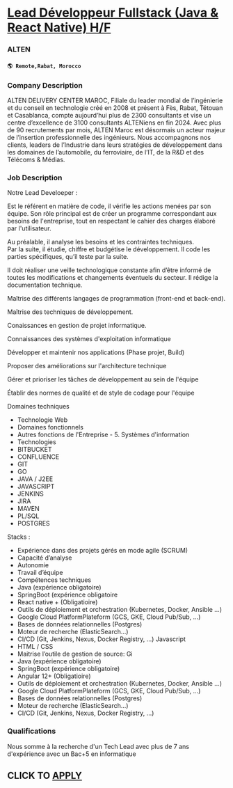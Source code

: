 # [Lead Développeur Fullstack (Java & React Native) H/F](https://www.remotewlb.com/apply/lead-developpeur-fullstack-java-react-native-h-f)  
### ALTEN  
#### `🌎 Remote,Rabat, Morocco`  

### **Company Description**

ALTEN DELIVERY CENTER MAROC, Filiale du leader mondial de l’ingénierie et du conseil en technologie créé en 2008 et présent à Fès, Rabat, Tétouan et Casablanca, compte aujourd’hui plus de 2300 consultants et vise un centre d’excellence de 3100 consultants ALTENiens en fin 2024. Avec plus de 90 recrutements par mois, ALTEN Maroc est désormais un acteur majeur de l’insertion professionnelle des ingénieurs. Nous accompagnons nos clients, leaders de l’Industrie dans leurs stratégies de développement dans les domaines de l’automobile, du ferroviaire, de l’IT, de la R&D et des Télécoms & Médias.

###  **Job Description**

Notre Lead Develoeper :

Est le référent en matière de code, il vérifie les actions menées par son équipe. Son rôle principal est de créer un programme correspondant aux besoins de l'entreprise, tout en respectant le cahier des charges élaboré par l'utilisateur.

Au préalable, il analyse les besoins et les contraintes techniques.  
Par la suite, il étudie, chiffre et budgétise le développement. Il code les parties spécifiques, qu’il teste par la suite.

Il doit réaliser une veille technologique constante afin d’être informé de toutes les modifications et changements éventuels du secteur. Il rédige la documentation technique.

Maîtrise des différents langages de programmation (front-end et back-end).

Maîtrise des techniques de développement.

Conaissances en gestion de projet informatique.

Connaissances des systèmes d'exploitation informatique

Développer et maintenir nos applications (Phase projet, Build)

Proposer des améliorations sur l'architecture technique

Gérer et prioriser les tâches de développement au sein de l'équipe

Établir des normes de qualité et de style de codage pour l'équipe

Domaines techniques

  * Technologie Web
  * Domaines fonctionnels
  * Autres fonctions de l'Entreprise - 5. Systèmes d'information
  * Technologies
  * BITBUCKET
  * CONFLUENCE
  * GIT
  * GO
  * JAVA / J2EE
  * JAVASCRIPT
  * JENKINS
  * JIRA
  * MAVEN
  * PL/SQL
  * POSTGRES

Stacks :

  * Expérience dans des projets gérés en mode agile (SCRUM) 
  * Capacité d’analyse 
  * Autonomie 
  * Travail d’équipe 
  * Compétences techniques 
  * Java (expérience obligatoire) 
  * SpringBoot (expérience obligatoire 
  * React native + (Obligatioire) 
  * Outils de déploiement et orchestration (Kubernetes, Docker, Ansible …) 
  * Google Cloud PlatformPlateform (GCS, GKE, Cloud Pub/Sub, …) 
  * Bases de données relationnelles (Postgres) 
  * Moteur de recherche (ElasticSearch...) 
  * CI/CD (Git, Jenkins, Nexus, Docker Registry, …) Javascript
  * HTML / CSS
  * Maitrise l’outile de gestion de source: Gi
  * Java (expérience obligatoire)
  * SpringBoot (expérience obligatoire)
  * Angular 12+ (Obligatioire)
  * Outils de déploiement et orchestration (Kubernetes, Docker, Ansible …)
  * Google Cloud PlatformPlateform (GCS, GKE, Cloud Pub/Sub, …)
  * Bases de données relationnelles (Postgres)
  * Moteur de recherche (ElasticSearch...)
  * CI/CD (Git, Jenkins, Nexus, Docker Registry, …)

###  **Qualifications**

Nous somme à la recherche d'un Tech Lead avec plus de 7 ans d'expérience avec un Bac+5 en informatique

  
## CLICK TO [APPLY](https://www.remotewlb.com/apply/lead-developpeur-fullstack-java-react-native-h-f)

